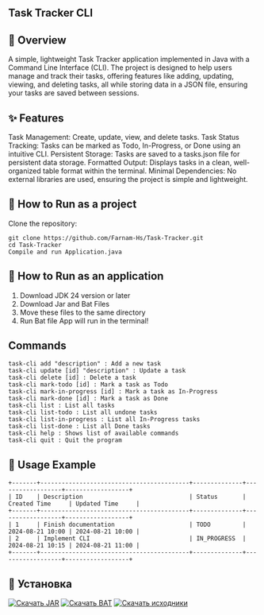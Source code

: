 ## Task Tracker CLI
## 🎯 Overview
A simple, lightweight Task Tracker application implemented in Java with a Command Line Interface (CLI). The project is designed to help users manage and track their tasks, offering features like adding, updating, viewing, and deleting tasks, all while storing data in a JSON file, ensuring your tasks are saved between sessions.

## ✨ Features
Task Management: Create, update, view, and delete tasks.
Task Status Tracking: Tasks can be marked as Todo, In-Progress, or Done using an intuitive CLI.
Persistent Storage: Tasks are saved to a tasks.json file for persistent data storage.
Formatted Output: Displays tasks in a clean, well-organized table format within the terminal.
Minimal Dependencies: No external libraries are used, ensuring the project is simple and lightweight.

## 🚀 How to Run as a project
Clone the repository:

```
git clone https://github.com/Farnam-Hs/Task-Tracker.git
cd Task-Tracker
Compile and run Application.java
```

## 🚀 How to Run as an application
1) Download JDK 24 version or later
2) Download Jar and Bat Files
3) Move these files to the same directory
4) Run Bat file
App will run in the terminal!

## Commands
```
task-cli add "description" : Add a new task
task-cli update [id] "description" : Update a task
task-cli delete [id] : Delete a task
task-cli mark-todo [id] : Mark a task as Todo
task-cli mark-in-progress [id] : Mark a task as In-Progress
task-cli mark-done [id] : Mark a task as Done
task-cli list : List all tasks
task-cli list-todo : List all undone tasks
task-cli list-in-progress : List all In-Progress tasks
task-cli list-done : List all Done tasks
task-cli help : Shows list of available commands
task-cli quit : Quit the program
```

## 📘 Usage Example
```
+-------+------------------------------------------+--------------+------------------+------------------+
| ID    | Description                              | Status       | Created Time     | Updated Time     |
+-------+------------------------------------------+--------------+------------------+------------------+
| 1     | Finish documentation                     | TODO         | 2024-08-21 10:00 | 2024-08-21 10:00 |
| 2     | Implement CLI                            | IN_PROGRESS  | 2024-08-21 10:15 | 2024-08-21 11:00 |
+-------+------------------------------------------+--------------+------------------+------------------+
```

## 🚀 Установка

[![Скачать JAR](https://img.shields.io/badge/Download-JAR-зеленый?style=for-the-badge)](https://github.com/t1sheryo/TaskTracker/releases/download/v1.1/TaskTracker-1.1-jar-with-dependencies.jar)
[![Скачать BAT](https://img.shields.io/badge/Download-BAT_FILE-синий?style=for-the-badge)](https://github.com/t1sheryo/TaskTracker/releases/download/v1.1/start.bat)
[![Скачать исходники](https://img.shields.io/badge/Download-source_code-оранжевый?style=for-the-badge)](https://github.com/t1sheryo/TaskTracker/archive/refs/tags/v1.1.zip)
